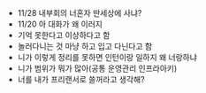   

- 11/28 내부회의 너혼자 딴세상에 사냐?
- 11/20 아 대화가 왜 이러지
- 기억 못한다고 이상하다고 함
- 놀러다니는 것 마냥 하고 입고 다닌다고 함
- 니가 이렇게 정리를 못하면 인턴이랑 일하지 왜 너랑하냐
- 니가 범위가 뭐가 많아(공통 운영관리 인프라아키)
- 너를 내가 프리랜서로 쓸꺼라고 생각해?